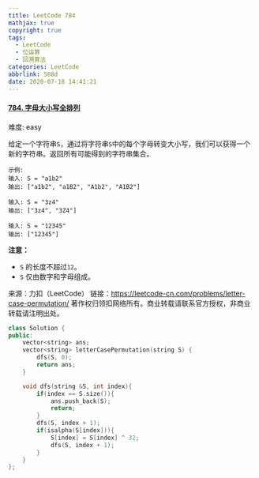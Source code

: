```yaml
---
title: LeetCode 784
mathjax: true
copyright: true
tags:
  - LeetCode
  - 位运算
  - 回溯算法
categories: LeetCode
abbrlink: 588d
date: 2020-07-18 14:41:21
---
```


#### [784. 字母大小写全排列](https://leetcode-cn.com/problems/letter-case-permutation/)

难度: easy

给定一个字符串`S`，通过将字符串`S`中的每个字母转变大小写，我们可以获得一个新的字符串。返回所有可能得到的字符串集合。

```
示例:
输入: S = "a1b2"
输出: ["a1b2", "a1B2", "A1b2", "A1B2"]

输入: S = "3z4"
输出: ["3z4", "3Z4"]

输入: S = "12345"
输出: ["12345"]
```

**注意：**

- `S` 的长度不超过`12`。
- `S` 仅由数字和字母组成。

<!--more-->

来源：力扣（LeetCode）
链接：https://leetcode-cn.com/problems/letter-case-permutation/
著作权归领扣网络所有。商业转载请联系官方授权，非商业转载请注明出处。

```c++
class Solution {
public:
    vector<string> ans; 
    vector<string> letterCasePermutation(string S) {
        dfs(S, 0);
        return ans;
    }

    void dfs(string &S, int index){
        if(index == S.size()){
            ans.push_back(S);
            return;
        }
        dfs(S, index + 1);
        if(isalpha(S[index])){
            S[index] = S[index] ^ 32;
            dfs(S, index + 1);
        }
    }
};
```

